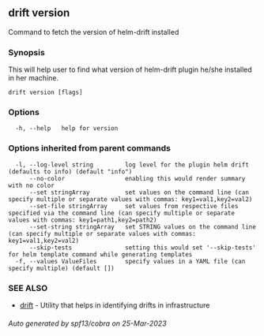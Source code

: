 ## drift version

Command to fetch the version of helm-drift installed

### Synopsis

This will help user to find what version of helm-drift plugin he/she installed in her machine.

```
drift version [flags]
```

### Options

```
  -h, --help   help for version
```

### Options inherited from parent commands

```
  -l, --log-level string         log level for the plugin helm drift (defaults to info) (default "info")
      --no-color                 enabling this would render summary with no color
      --set stringArray          set values on the command line (can specify multiple or separate values with commas: key1=val1,key2=val2)
      --set-file stringArray     set values from respective files specified via the command line (can specify multiple or separate values with commas: key1=path1,key2=path2)
      --set-string stringArray   set STRING values on the command line (can specify multiple or separate values with commas: key1=val1,key2=val2)
      --skip-tests               setting this would set '--skip-tests' for helm template command while generating templates
  -f, --values ValueFiles        specify values in a YAML file (can specify multiple) (default [])
```

### SEE ALSO

* [drift](drift.md)	 - Utility that helps in identifying drifts in infrastructure

###### Auto generated by spf13/cobra on 25-Mar-2023

